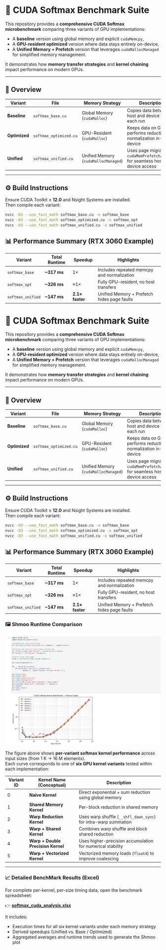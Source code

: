 # 🚀 CUDA Softmax Benchmark Suite

This repository provides a **comprehensive CUDA Softmax microbenchmark** comparing three variants of GPU implementations:

- A **baseline** version using global memory and explicit `cudaMemcpy`,
- A **GPU-resident optimized** version where data stays entirely on-device,
- A **Unified Memory + Prefetch** version that leverages `cudaMallocManaged` for simplified memory management.

It demonstrates how **memory transfer strategies** and **kernel chaining** impact performance on modern GPUs.

---

## 🧩 Overview

| Variant       | File                   | Memory Strategy                      | Description                                                                    |
| ------------- | ---------------------- | ------------------------------------ | ------------------------------------------------------------------------------ |
| **Baseline**  | `softmax_base.cu`      | Global Memory (`cudaMalloc`)         | Copies data between host and device for each run                               |
| **Optimized** | `softmax_optimized.cu` | GPU-Resident (`cudaMalloc`)          | Keeps data on GPU, performs reduction + normalization in-device                |
| **Unified**   | `softmax_unified.cu`   | Unified Memory (`cudaMallocManaged`) | Uses page migration + `cudaMemPrefetchAsync()` for seamless host–device access |

---

## ⚙️ Build Instructions

Ensure CUDA Toolkit ≥ **12.0** and Nsight Systems are installed.  
Then compile each variant:

```bash
nvcc -O3 --use_fast_math softmax_base.cu -o softmax_base
nvcc -O3 --use_fast_math softmax_optimized.cu -o softmax_opt
nvcc -O3 --use_fast_math softmax_unified.cu -o softmax_unified
```

## 📊 Performance Summary (RTX 3060 Example)

| Variant           | Total Runtime | Speedup         | Highlights                                  |
| ----------------- | ------------- | --------------- | ------------------------------------------- |
| `softmax_base`    | **~317 ms**   | 1×              | Includes repeated memcpy and normalization  |
| `softmax_opt`     | **~326 ms**   | ≈1×             | Fully GPU-resident, no host transfers       |
| `softmax_unified` | **~147 ms**   | **2.1× faster** | Unified Memory + Prefetch hides page faults |


# 🚀 CUDA Softmax Benchmark Suite

This repository provides a **comprehensive CUDA Softmax microbenchmark** comparing three variants of GPU implementations:

- A **baseline** version using global memory and explicit `cudaMemcpy`,
- A **GPU-resident optimized** version where data stays entirely on-device,
- A **Unified Memory + Prefetch** version that leverages `cudaMallocManaged` for simplified memory management.

It demonstrates how **memory transfer strategies** and **kernel chaining** impact performance on modern GPUs.

---

## 🧩 Overview

| Variant       | File                   | Memory Strategy                      | Description                                                                    |
| ------------- | ---------------------- | ------------------------------------ | ------------------------------------------------------------------------------ |
| **Baseline**  | `softmax_base.cu`      | Global Memory (`cudaMalloc`)         | Copies data between host and device for each run                               |
| **Optimized** | `softmax_optimized.cu` | GPU-Resident (`cudaMalloc`)          | Keeps data on GPU, performs reduction + normalization in-device                |
| **Unified**   | `softmax_unified.cu`   | Unified Memory (`cudaMallocManaged`) | Uses page migration + `cudaMemPrefetchAsync()` for seamless host–device access |

---

## ⚙️ Build Instructions

Ensure CUDA Toolkit ≥ **12.0** and Nsight Systems are installed.  
Then compile each variant:

```bash
nvcc -O3 --use_fast_math softmax_base.cu -o softmax_base
nvcc -O3 --use_fast_math softmax_optimized.cu -o softmax_opt
nvcc -O3 --use_fast_math softmax_unified.cu -o softmax_unified
```

## 📊 Performance Summary (RTX 3060 Example)

| Variant           | Total Runtime | Speedup         | Highlights                                  |
| ----------------- | ------------- | --------------- | ------------------------------------------- |
| `softmax_base`    | **~317 ms**   | 1×              | Includes repeated memcpy and normalization  |
| `softmax_opt`     | **~326 ms**   | ≈1×             | Fully GPU-resident, no host transfers       |
| `softmax_unified` | **~147 ms**   | **2.1× faster** | Unified Memory + Prefetch hides page faults |


### 🖼️ Shmoo Runtime Comparison

![Shmoo Runtime Graph](results/shmoo_runtime.png)

The figure above shows **per-variant softmax kernel performance** across input sizes (from 1 K → 16 M elements).  
Each curve corresponds to one of **six GPU kernel variants** tested within each implementation:

| Variant ID | Kernel Name (Conceptual) | Description |
|-------------|--------------------------|--------------|
| 0 | **Naïve Kernel** | Direct exponential + sum reduction using global memory |
| 1 | **Shared Memory Kernel** | Per-block reduction in shared memory |
| 2 | **Warp Reduction Kernel** | Uses warp shuffle (`__shfl_down_sync`) for intra-warp summation |
| 3 | **Warp + Shared Kernel** | Combines warp shuffle and block shared reduction |
| 4 | **Warp + Double Precision Kernel** | Uses higher-precision accumulation for numerical stability |
| 5 | **Warp + Vectorized Kernel** | Vectorized memory loads (`float4`) to improve coalescing |


---

### 📈 Detailed BenchMark Results (Excel)

For complete per-kernel, per-size timing data, open the benchmark spreadsheet:

👉 [**softmax_cuda_analysis.xlsx**](softmax_cuda_analysis.xlsx)

It includes:
- Execution times for all six kernel variants under each memory strategy  
- Derived speedups (Unified vs. Base / Optimized)  
- Aggregated averages and runtime trends used to generate the Shmoo plot

```

```

